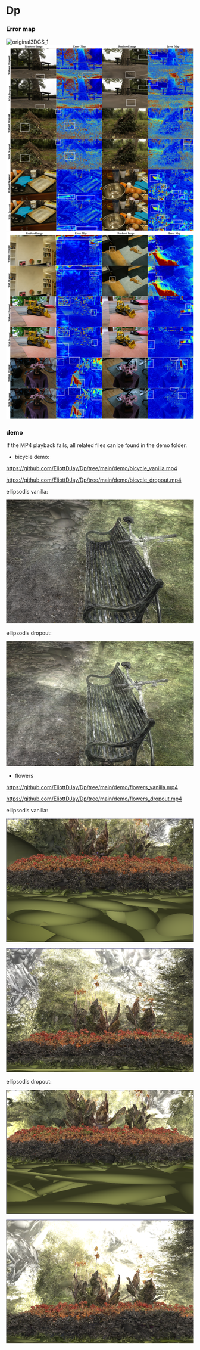 # Dp

### Error map
![original3DGS_1](demo/original3DGS_1.png)
![original3DGS_1](demo/original3DGS_2.png)
![original3DGS_1](demo/original3DGS_3.png)


### demo
If the MP4 playback fails, all related files can be found in the demo folder.

- bicycle
demo:

https://github.com/EliottDJay/Dp/tree/main/demo/bicycle_vanilla.mp4

https://github.com/EliottDJay/Dp/tree/main/demo/bicycle_dropout.mp4

ellipsodis vanilla:

![bicycle_vanilla_epllisodis19](demo/bicycle_vanilla_epllisodis19.png)

ellipsodis dropout:

![bicycle_dropout_ellipsodis](demo/bicycle_dropout_ellipsodises19.png)


- flowers

https://github.com/EliottDJay/Dp/tree/main/demo/flowers_vanilla.mp4

https://github.com/EliottDJay/Dp/tree/main/demo/flowers_dropout.mp4

ellipsodis vanilla:

![flower_vanilla_ellipsoids34](demo/flowers_vanilla_ellipsods34.png)

![flowers_vanilla_ellipsoids24](demo/flowers_vanilla_ellipsoids24.png)

ellipsodis dropout:

![flowers_dropout_ellipsode34](demo/flowers_dropout_ellipsode34.png)

![flower_dropout_ellipsoids24](demo/flower_dropout_ellipsoids24.png)

